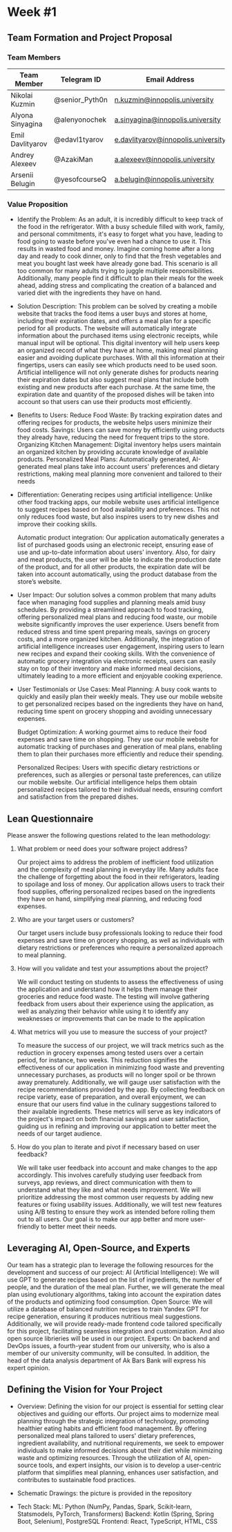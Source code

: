 # Week #1

## **Team Formation and Project Proposal**

### **Team Members**

| Team Member              | Telegram ID   |        Email Address               |
|--------------------------|---------------|------------------------------------|
| Nikolai Kuzmin           | @senior_Pyth0n| n.kuzmin@innopolis.university      |
| Alyona Sinyagina         | @alenyonochek | a.sinyagina@innopolis.university   |
| Emil Davlityarov         | @edavl1tyarov | e.davlityarov@innopolis.university |
| Andrey Alexeev           | @AzakiMan     | a.alexeev@innopolis.university     |
| Arsenii Belugin          | @yesofcourseQ | a.belugin@innopolis.university     |

### **Value Proposition**

- Identify the Problem:
    As an adult, it is incredibly difficult to keep track of the food in the refrigerator. With a busy schedule filled with work, family, and personal commitments, it's easy to forget what you have, leading to food going to waste before you've even had a chance to use it. This results in wasted food and money. Imagine coming home after a long day and ready to cook dinner, only to find that the fresh vegetables and meat you bought last week have already gone bad. This scenario is all too common for many adults trying to juggle multiple responsibilities. Additionally, many people find it difficult to plan their meals for the week ahead, adding stress and complicating the creation of a balanced and varied diet with the ingredients they have on hand.

- Solution Description:
    This problem can be solved by creating a mobile website that tracks the food items a user buys and stores at home, including their expiration dates, and offers a meal plan for a specific period for all products. The website will automatically integrate information about the purchased items using electronic receipts, while manual input will be optional. This digital inventory will help users keep an organized record of what they have at home, making meal planning easier and avoiding duplicate purchases. With all this information at their fingertips, users can easily see which products need to be used soon. Artificial intelligence will not only generate dishes for products nearing their expiration dates but also suggest meal plans that include both existing and new products after each purchase. At the same time, the expiration date and quantity of the proposed dishes will be taken into account so that users can use their products most efficiently.

- Benefits to Users:
    Reduce Food Waste: By tracking expiration dates and offering recipes for products, the website helps users minimize their food costs.
    Savings: Users can save money by efficiently using products they already have, reducing the need for frequent trips to the store.
    Organizing Kitchen Management: Digital inventory helps users maintain an organized kitchen by providing accurate knowledge of available products.
    Personalized Meal Plans: Automatically generated, AI-generated meal plans take into account users' preferences and dietary restrictions, making meal planning more convenient and tailored to their needs

- Differentiation:
    Generating recipes using artificial intelligence:
    Unlike other food tracking apps, our mobile website uses artificial intelligence to suggest recipes based on food availability and preferences. This not only reduces food waste, but also inspires users to try new dishes and improve their cooking skills.

    Automatic product integration:
    Our application automatically generates a list of purchased goods using an electronic receipt, ensuring ease of use and up-to-date information about users' inventory. Also, for dairy and meat products, the user will be able to indicate the production date of the product, and for all other products, the expiration date will be taken into account automatically, using the product database from the store’s website.
    
- User Impact:
    Our solution solves a common problem that many adults face when managing food supplies and planning meals amid busy schedules. By providing a streamlined approach to food tracking, offering personalized meal plans and reducing food waste, our mobile website significantly improves the user experience. Users benefit from reduced stress and time spent preparing meals, savings on grocery costs, and a more organized kitchen. Additionally, the integration of artificial intelligence increases user engagement, inspiring users to learn new recipes and expand their cooking skills. With the convenience of automatic grocery integration via electronic receipts, users can easily stay on top of their inventory and make informed meal decisions, ultimately leading to a more efficient and enjoyable cooking experience.
    
- User Testimonials or Use Cases:
    Meal Planning: A busy cook wants to quickly and easily plan their weekly meals. They use our mobile website to get personalized recipes based on the ingredients they have on hand, reducing time spent on grocery shopping and avoiding unnecessary expenses.

    Budget Optimization: A working gourmet aims to reduce their food expenses and save time on shopping. They use our mobile website for automatic tracking of purchases and generation of meal plans, enabling them to plan their purchases more efficiently and reduce their spending.

    Personalized Recipes: Users with specific dietary restrictions or preferences, such as allergies or personal taste preferences, can utilize our mobile website. Our artificial intelligence helps them obtain personalized recipes tailored to their individual needs, ensuring comfort and satisfaction from the prepared dishes.
## **Lean Questionnaire**

Please answer the following questions related to the lean methodology:

1. What problem or need does your software project address? 
   
   Our project aims to address the problem of inefficient food utilization and the complexity of meal planning in everyday life. Many adults face the challenge of forgetting about the food in their refrigerators, leading to spoilage and loss of money. Our application allows users to track their food supplies, offering personalized recipes based on the ingredients they have on hand, simplifying meal planning, and reducing food expenses.

2. Who are your target users or customers?

   Our target users include busy professionals looking to reduce their food expenses and save time on grocery shopping, as well as individuals with dietary restrictions or preferences who require a personalized approach to meal planning.

3. How will you validate and test your assumptions about the project?
    
    We will conduct testing on students to assess the effectiveness of using the application and understand how it helps them manage their groceries and reduce food waste. The testing will involve gathering feedback from users about their experience using the application, as well as analyzing their behavior while using it to identify any weaknesses or improvements that can be made to the application

4. What metrics will you use to measure the success of your project?

    To measure the success of our project, we will track metrics such as the reduction in grocery expenses among tested users over a certain period, for instance, two weeks. This reduction signifies the effectiveness of our application in minimizing food waste and preventing unnecessary purchases, as products will no longer spoil or be thrown away prematurely. Additionally, we will gauge user satisfaction with the recipe recommendations provided by the app. By collecting feedback on recipe variety, ease of preparation, and overall enjoyment, we can ensure that our users find value in the culinary suggestions tailored to their available ingredients. These metrics will serve as key indicators of the project's impact on both financial savings and user satisfaction, guiding us in refining and improving our application to better meet the needs of our target audience.

   
5. How do you plan to iterate and pivot if necessary based on user feedback?

    We will take user feedback into account and make changes to the app accordingly. This involves carefully studying user feedback from surveys, app reviews, and direct communication with them to understand what they like and what needs improvement. We will prioritize addressing the most common user requests by adding new features or fixing usability issues. Additionally, we will test new features using A/B testing to ensure they work as intended before rolling them out to all users. Our goal is to make our app better and more user-friendly to better meet their needs.

   

## **Leveraging AI, Open-Source, and Experts**

Our team has a strategic plan to leverage the following resources for the development and success of our project:
    AI (Artificial Intelligence): We will use GPT to generate recipes based on the list of ingredients, the number of people, and the duration of the meal plan. Further, we will generate the meal plan using evolutionary algorithms, taking into account the expiration dates of the products and optimizing food consumption.
    Open Source: We will utilize a database of balanced nutrition recipes to train Yandex GPT for recipe generation, ensuring it produces nutritious meal suggestions. Additionally, we will provide ready-made frontend code tailored specifically for this project, facilitating seamless integration and customization. And also open source librieries will be used in our project.
    Experts: On backend and DevOps issues, a fourth-year student from our university, who is also a member of our university community, will be consulted. In addition, the head of the data analysis department of Ak Bars Bank will express his expert opinion.
    
    
## **Defining the Vision for Your Project**

- Overview: Defining the vision for our project is essential for setting clear objectives and guiding our efforts. Our project aims to modernize meal planning through the strategic integration of technology, promoting healthier eating habits and efficient food management. By offering personalized meal plans tailored to users' dietary preferences, ingredient availability, and nutritional requirements, we seek to empower individuals to make informed decisions about their diet while minimizing waste and optimizing resources. Through the utilization of AI, open-source tools, and expert insights, our vision is to develop a user-centric platform that simplifies meal planning, enhances user satisfaction, and contributes to sustainable food practices.

- Schematic Drawings: the picture is provided in the repository
    

- Tech Stack: 
ML: Python (NumPy, Pandas, Spark, Scikit-learn, Statsmodels, PyTorch, Transformers)
Backend: Kotlin (Spring, Spring Boot, Selenium), PostgreSQL
Frontend: React, TypeScript, HTML, CSS

